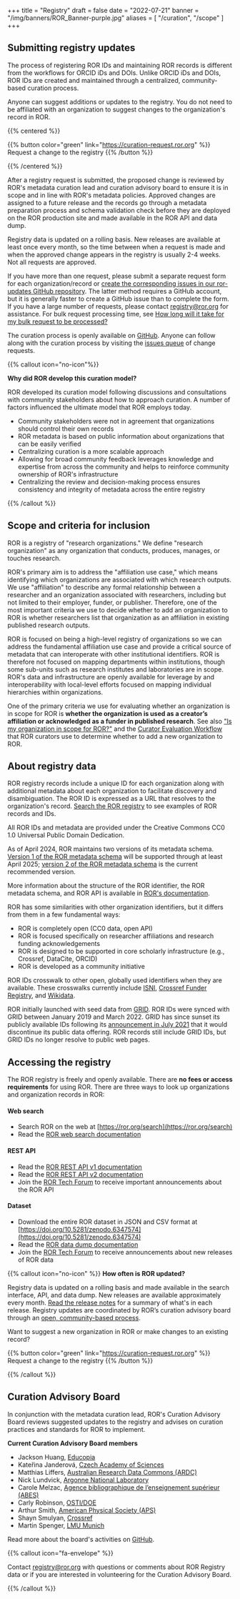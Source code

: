 +++
title = "Registry"
draft = false
date = "2022-07-21"
banner = "/img/banners/ROR_Banner-purple.jpg"
aliases = [
    "/curation", "/scope"
]
+++



## Submitting registry updates

The process of registering ROR IDs and maintaining ROR records is different from the workflows for ORCID iDs and DOIs. Unlike ORCID iDs and DOIs, ROR IDs are created and maintained through a centralized, community-based curation process.

Anyone can suggest additions or updates to the registry. You do not need to be affiliated with an organization to suggest changes to the organization's record in ROR.

{{% centered %}}

{{% button color="green" link="https://curation-request.ror.org" %}} Request a change to the registry {{% /button %}}

{{% /centered %}}

After a registry request is submitted, the proposed change is reviewed by ROR's metadata curation lead and curation advisory board to ensure it is in scope and in line with ROR's metadata policies. Approved changes are assigned to a future release and the records go through a metadata preparation process and schema validation check before they are deployed on the ROR production site and made available in the ROR API and data dump.

Registry data is updated on a rolling basis. New releases are available at least once every month, so the time between when a request is made and when the approved change appears in the registry is usually 2-4 weeks. Not all requests are approved.

If you have more than one request, please submit a separate request form for each organization/record or [create the corresponding issues in our ror-updates GitHub repository](https://github.com/ror-community/ror-updates/issues/new/choose). The latter method requires a GitHub account, but it is generally faster to create a GitHub issue than to complete the form. If you have a large number of requests, please contact registry@ror.org for assistance. For bulk request processing time, see [How long will it take for my bulk request to be processed?](/about/faqs/#how-long-will-it-take-for-my-bulk-request-to-be-processed)

The curation process is openly available on [GitHub](https://github.com/ror-community/ror-updates). Anyone can follow along with the curation process by visiting the [issues queue](https://github.com/ror-community/ror-updates/issues) of change requests.

{{% callout icon="no-icon"%}}

**Why did ROR develop this curation model?**

ROR developed its curation model following discussions and consultations with community stakeholders about how to approach curation. A number of factors influenced the ultimate model that ROR employs today.

- Community stakeholders were not in agreement that organizations should control their own records
- ROR metadata is based on public information about organizations that can be easily verified
- Centralizing curation is a more scalable approach
- Allowing for broad community feedback leverages knowledge and expertise from across the community and helps to reinforce community ownership of ROR's infrastructure
- Centralizing the review and decision-making process ensures consistency and integrity of metadata across the entire registry

{{% /callout %}}

## Scope and criteria for inclusion
ROR is a registry of "research organizations." We define "research organization" as any organization that conducts, produces, manages, or touches research.

ROR's primary aim is to address the "affiliation use case," which means identifying which organizations are associated with which research outputs. We use "affiliation" to describe any formal relationship between a researcher and an organization associated with researchers, including but not limited to their employer, funder, or publisher. Therefore, one of the most important criteria we use to decide whether to add an organization to ROR is whether researchers list that organization as an affiliation in existing published research outputs.

ROR is focused on being a high-level registry of organizations so we can address the fundamental affiliation use case and provide a critical source of metadata that can interoperate with other institutional identifiers. ROR is therefore not focused on mapping departments within institutions, though some sub-units such as research institutes and laboratories are in scope. ROR's data and infrastructure are openly available for leverage by and interoperability with local-level efforts focused on mapping individual hierarchies within organizations.

One of the primary criteria we use for evaluating whether an organization is in scope for ROR is **whether the organization is used as a creator’s affiliation or acknowledged as a funder in published research**. See also ["Is my organization in scope for ROR?"](/about/faqs/#is-my-organization-in-scope-for-ror) and the [Curator Evaluation Workflow](https://github.com/ror-community/ror-updates/wiki/Curator-Evaluation-Workflow:-New-Records) that ROR curators use to determine whether to add a new organization to ROR.

## About registry data 
ROR registry records include a unique ID for each organization along with additional metadata about each organization to facilitate discovery and disambiguation. The ROR ID is expressed as a URL that resolves to the organization's record. [Search the ROR registry](https://ror.org/search) to see examples of ROR records and IDs.

All ROR IDs and metadata are provided under the Creative Commons CC0 1.0 Universal Public Domain Dedication.

As of April 2024, ROR maintains two versions of its metadata schema. [Version 1 of the ROR metadata schema](https://ror.readme.io/v1/docs/data-structure) will be supported through at least April 2025; [version 2 of the ROR metadata schema](https://ror.readme.io/v2/docs/data-structure) is the current recommended version.

More information about the structure of the ROR identifier, the ROR metadata schema, and ROR API is available in [ROR's documentation](https://ror.readme.io). 

ROR has some similarities with other organization identifiers, but it differs from them in a few fundamental ways:

- ROR is completely open (CC0 data, open API)
- ROR is focused specifically on researcher affiliations and research funding acknowledgements
- ROR is designed to be supported in core scholarly infrastructure (e.g., Crossref, DataCite, ORCID)
- ROR is developed as a community initiative

ROR IDs crosswalk to other open, globally used identifiers when they are available. These crosswalks currently include [ISNI](https://isni.org), [Crossref Funder Registry](https://www.crossref.org/services/funder-registry/), and [Wikidata](https://wikidata.org).

ROR initially launched with seed data from [GRID](https://grid.ac). ROR IDs were synced with GRID between January 2019 and March 2022. GRID has since sunset its publicly available IDs following its [announcement in July 2021](https://ror.org/blog/2021-07-12-ror-grid-the-way-forward/) that it would discontinue its public data offering. ROR records still include GRID IDs, but GRID IDs no longer resolve to public web pages. 

## Accessing the registry

The ROR registry is freely and openly available. There are **no fees or access requirements** for using ROR. There are three ways to look up organizations and organization records in ROR:

#### Web search
- Search ROR on the web at [https://ror.org/search](https://ror.org/search)
- Read the [ROR web search documentation](https://ror.readme.io/docs/web-search)

#### REST API
- Read the [ROR REST API v1 documentation](https://ror.readme.io/v1/docs/rest-api)
- Read the [ROR REST API v2 documentation](https://ror.readme.io/v2/docs/rest-api)
- Join the [ROR Tech Forum](https://groups.google.com/a/ror.org/g/ror-tech) to receive important announcements about the ROR API

#### Dataset
- Download the entire ROR dataset in JSON and CSV format at [https://doi.org/10.5281/zenodo.6347574](https://doi.org/10.5281/zenodo.6347574)
- Read the [ROR data dump documentation](https://ror.readme.io/docs/data-dump)
- Join the [ROR Tech Forum](https://groups.google.com/a/ror.org/g/ror-tech) to receive announcements about new releases of ROR data


{{% callout icon="no-icon" %}}
**How often is ROR updated?**

Registry data is updated on a rolling basis and made available in the search interface, API, and data dump. New releases are available approximately every month. [Read the release notes](https://github.com/ror-community/ror-updates/releases) for a summary of what's in each release. Registry updates are coordinated by ROR’s curation advisory board through an [open, community-based process](https://github.com/ror-community/ror-updates#ror-updates).

Want to suggest a new organization in ROR or make changes to an existing record? 

{{% button color="green" link="https://curation-request.ror.org" %}} Request a change to the registry {{% /button %}}

{{% /callout %}}


## Curation Advisory Board
In conjunction with the metadata curation lead, ROR's Curation Advisory Board reviews suggested updates to the registry and advises on curation practices and standards for ROR to implement.

**Current Curation Advisory Board members**

- Jackson Huang, [Educopia](https://educopia.org)
- Kateřina Janderová, [Czech Academy of Sciences](https://www.avcr.cz/en/)
- Matthias Liffers, [Australian Research Data Commons (ARDC)](https://ardc.edu.au/)
- Nick Lundvick, [Argonne National Laboratory](https://www.anl.gov/)
- Carole Melzac, [Agence bibliographique de l’enseignement supérieur (ABES)](https://abes.fr/) 
- Carly Robinson, [OSTI/DOE](https://www.osti.gov/)
- Arthur Smith, [American Physical Society (APS)](https://aps.org)
- Shayn Smulyan, [Crossref](https://crossref.org)
- Martin Spenger, [LMU Munich](https://www.lmu.de/en/)

Read more about the board's activities on [GitHub](https://github.com/ror-community/ror-updates/wiki/ROR-Curation-Advisory-Board-Overview).

{{% callout icon="fa-envelope" %}}

Contact <registry@ror.org> with questions or comments about ROR Registry data or if you are interested in volunteering for the Curation Advisory Board. 

{{% /callout %}}
